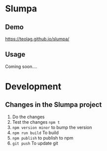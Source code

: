 # Slumpa

## Demo

https://teolag.github.io/slumpa/

## Usage

Coming soon....

# Development

## Changes in the Slumpa project

1. Do the changes
2. Test the changes `npm t`
3. `npm version minor` to bump the version
4. `npm run build` To build
5. `npm publish` to publish to npm
6. `git push` To update git
